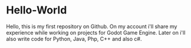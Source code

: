 # Hello-World
Hello, this is my first repository on Github.
On my account i'll share my experience while working on projects for Godot Game Engine.
Later on i'll also write code for Python, Java, Php, C++ and also c#.

